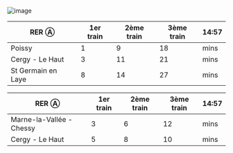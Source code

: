 ![image](https://github.com/user-attachments/assets/0637a48c-9d33-408b-b927-3adf0e8b6387)

| RER Ⓐ              | 1er train | 2ème train | 3ème train | 14:57 |
|--------------------|-----------|------------|------------|-------|
| Poissy             | 1         | 9          | 18         | mins  |
| Cergy - Le Haut    | 3         | 11         | 21         | mins  |
| St Germain en Laye | 8         | 14         | 27         | mins  |

| RER Ⓐ                    | 1er train | 2ème train | 3ème train | 14:57 |
|--------------------------|-----------|------------|------------|-------|
| Marne-la-Vallée - Chessy | 3         | 6          | 12         | mins  |
| Cergy - Le Haut          | 5         | 8          | 10         | mins  |
